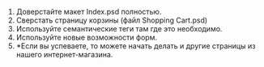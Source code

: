1. Доверстайте макет Index.psd полностью.
2. Сверстать страницу корзины (файл Shopping Cart.psd)
3. Используйте семантические теги там где это необходимо.
4. Используйте новые возможности форм.
5. *Если вы успеваете, то можете начать делать и другие страницы из нашего
интернет-магазина.